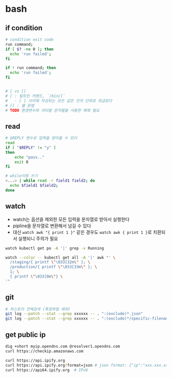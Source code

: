 # bash

## if condition

```bash
# condition exit code
run command;
if [ $? -ne 0 ]; then
  echo 'run failed';
fi

if ! run command; then
  echo 'run failed';
fi


# [ vs [[
# [ : 빌트인 커맨드, `/bin/[`
#   - [ ] 사이에 작성되는 모든 값은 인자 단위로 취급된다
# [[ : 쉘 문법
# TODO 환경변수와 리터럴 문자열을 사용한 예제 필요
```

## read

```bash
# $REPLY 변수로 입력을 받아올 수 있다
read
if [ "$REPLY" != "y" ]
then
    echo "pass.."
    exit 0
fi

# while이랑 쓰기
<...> | while read -r field1 field2; do
  echo $field1 $field2;
done
```


## watch

- watch는 옵션을 제외한 모든 입력을 문자열로 받아서 실행한다
- pipline을 문자열로 변환해서 넘길 수 있다
- 대신 `watch awk "{ print 1 }"` 같은 경우도 `watch awk { print 1 }`로 치환되서 실행되니 주의가 필요

```bash
watch kubectl get po -A '|' grep -v Running

watch --color -- kubectl get all -A '|' awk "' \
  /staging/{ printf \"\033[32m\" }; \
  /production/{ printf \"\033[33m\" }; \
  1; \
  { printf \"\033[0m\"} \
'"
```


## git

```bash
# 히스토리 전체검색 (특정파일 제외)
git log --patch --stat --grep xxxxxx -- . ":(exclude)*.json"
git log --patch --stat --grep xxxxxx -- . ":(exclude)*/specific-filename.yaml"
```


## get public ip

```bash
dig +short myip.opendns.com @resolver1.opendns.com
curl https://checkip.amazonaws.com

curl https://api.ipify.org
curl https://api.ipify.org?format=json # json format: {"ip":"xxx.xxx.xxx.xxx"}
curl https://api64.ipify.org  # IPv6
```
